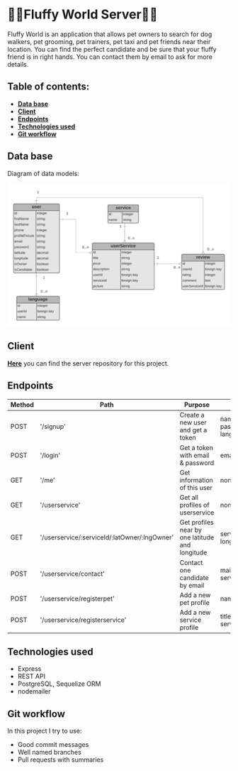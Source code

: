 # 🐶🐱Fluffy World Server🐩🦮

Fluffy World is an application that allows pet owners to search for dog walkers, pet grooming, pet trainers, pet taxi and pet friends near their location.
You can find the perfect candidate and be sure that your fluffy friend is in right hands. You can contact them by email to ask for more details.

## Table of contents:

- **[Data base](#data-base)**
- **[Client](#client)**
- **[Endpoints](#endpoints)**
- **[Technologies used](#technologies-used)**
- **[Git workflow](#git-workflow)**

## Data base

Diagram of data models:

![data-models](./images/diagram.jpeg)

## Client

**[Here](https://github.com/paula-morales/fluffy-world-client)** you can find the server repository for this project.

## Endpoints

| Method | Path                                          | Purpose                                         | required parameters                                                          | auth |
| ------ | --------------------------------------------- | ----------------------------------------------- | ---------------------------------------------------------------------------- | ---- |
| POST   | '/signup'                                     | Create a new user and get a token               | name,longitude,latitude,phone,email, password,isOwner,isCandidate, languages | no   |
| POST   | '/login'                                      | Get a token with email & password               | email, password                                                              | no   |
| GET    | '/me'                                         | Get information of this user                    | none                                                                         | yes  |
| GET    | '/userservice'                                | Get all profiles of userservice                 | none                                                                         | no   |
| GET    | '/userservice/:serviceId/:latOwner/:lngOwner' | Get profiles near by one latitude and longitude | serviceId, latitudOwner, longitudOwner                                       | no   |
| POST   | '/userservice/contact'                        | Contact one candidate by email                  | mailToId, date, time, message, serviceId                                     | yes  |
| POST   | '/userservice/registerpet'                    | Add a new pet profile                           | name, description, picture                                                   | yes  |
| POST   | '/userservice/registerservice'                | Add a new service profile                       | title, price, description, picture, serviceId                                | yes  |

## Technologies used

- Express
- REST API
- PostgreSQL, Sequelize ORM
- nodemailer

## Git workflow

In this project I try to use:

- Good commit messages
- Well named branches
- Pull requests with summaries

